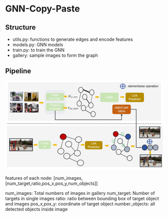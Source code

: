 # GNN-Copy-Paste

## Structure
* utils.py: functions to generate edges and encode features
* models.py: GNN models
* train.py: to train the GNN
* gallery: sample images to form the graph
## Pipeline

![](imgs/pipeline.png)

features of each node: [num_images,[num_target,ratio,pos_x,pos_y,num_objects]]

num_images: Total numbers of images in gallery
num_target: Number of targets in single images
ratio: ratio between bounding box of target object and images
pos_x,pox_y: coordinate of target object
number_objects: all detected objects inside image